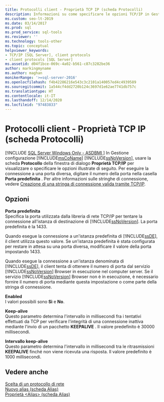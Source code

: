 ```yaml
---
title: Protocolli client - Proprietà TCP IP (scheda Protocolli)
description: Informazioni su come specificare le opzioni TCP/IP in Gestione configurazione SQL Server, ad esempio il parametro Keep Alive e il numero di porta predefinito.
ms.custom: seo-lt-2019
ms.date: 03/14/2017
ms.prod: sql
ms.prod_service: sql-tools
ms.reviewer: ''
ms.technology: tools-other
ms.topic: conceptual
helpviewer_keywords:
- TCP/IP [SQL Server], client protocols
- client protocols [SQL Server]
ms.assetid: d04f1bce-069c-4a02-b561-c87c3282be36
author: markingmyname
ms.author: maghan
monikerRange: '>=sql-server-2016'
ms.openlocfilehash: f4b42286216e543c3c2101a140057ed4c4939589
ms.sourcegitcommit: 1a544cf4dd2720b124c3697d1e62ae7741db757c
ms.translationtype: HT
ms.contentlocale: it-IT
ms.lasthandoff: 12/14/2020
ms.locfileid: "97483833"
---
```

# <a name="client-protocols---tcp-ip-properties-protocol-tab"></a>Protocolli client - Proprietà TCP IP (scheda Protocolli)
[!INCLUDE [SQL Server Windows Only - ASDBMI ](../../includes/applies-to-version/sql-windows-only-asdbmi.md)]
  In Gestione configurazione [!INCLUDE[msCoName](../../includes/msconame-md.md)] [!INCLUDE[ssNoVersion](../../includes/ssnoversion-md.md)], usare la scheda **Protocollo** della finestra di dialogo **Proprietà TCP/IP** per visualizzare o specificare le opzioni illustrate di seguito. Per eseguire la connessione a una porta diversa, digitare il numero della porta nella casella **Porta predefinita** . Per altre informazioni sulle stringhe di connessione, vedere [Creazione di una stringa di connessione valida tramite TCP/IP](../../tools/configuration-manager/creating-a-valid-connection-string-using-tcp-ip.md).  
  
## <a name="options"></a>Opzioni  
 **Porta predefinita**  
 Specifica la porta utilizzata dalla libreria di rete TCP/IP per tentare la connessione all'istanza di destinazione di [!INCLUDE[ssNoVersion](../../includes/ssnoversion-md.md)]. La porta predefinita è la 1433.  
  
 Quando esegue la connessione a un'istanza predefinita di [!INCLUDE[ssDE](../../includes/ssde-md.md)], il client utilizza questo valore. Se un'istanza predefinita è stata configurata per restare in attesa su una porta diversa, modificare il valore della porta impostando 1433.  
  
 Quando esegue la connessione a un'istanza denominata di [!INCLUDE[ssDE](../../includes/ssde-md.md)], il client tenta di ottenere il numero di porta dal servizio [!INCLUDE[ssNoVersion](../../includes/ssnoversion-md.md)] Browser in esecuzione nel computer server. Se il servizio [!INCLUDE[ssNoVersion](../../includes/ssnoversion-md.md)] Browser non è in esecuzione, è necessario fornire il numero di porta mediante questa impostazione o come parte della stringa di connessione.  
  
 **Enabled**  
 I valori possibili sono **Sì** e **No**.  
  
 **Keep-alive**  
 Questo parametro determina l'intervallo in millisecondi fra i tentativi effettuati da TCP per verificare l'integrità di una connessione inattiva mediante l'invio di un pacchetto **KEEPALIVE** . Il valore predefinito è 30000 millisecondi.  
  
 **Intervallo keep-alive**  
 Questo parametro determina l'intervallo in millisecondi tra le ritrasmissioni **KEEPALIVE** finché non viene ricevuta una risposta. Il valore predefinito è 1000 millisecondi.  
  
## <a name="see-also"></a>Vedere anche  
 [Scelta di un protocollo di rete](/previous-versions/sql/sql-server-2016/ms187892(v=sql.130))   
 [Nuovo alias &#40;scheda Alias&#41;](../../tools/configuration-manager/new-alias-alias-tab.md)   
 [Proprietà &#60;Alias&#62; &#40;scheda Alias&#41;](../../tools/configuration-manager/alias-properties-alias-tab.md)  
  
